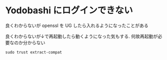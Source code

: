 # Yodobashi にログインできない

良くわからないが openssl を UG したら入れるようになったことがある

良くわからないが↓で再起動したら動くようになった気もする. 何故再起動が必要なのか分からない

```
sudo trust extract-compat
```



<!-- vim: set tw=90 filetype=markdown : -->

